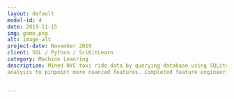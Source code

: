 ```yaml
---
layout: default
modal-id: 4
date: 2019-11-15
img: game.png
alt: image-alt
project-date: November 2019
client: SQL / Python / SciKitLearn
category: Machine Leanring 
description: Mined NYC taxi ride data by querying database using SQLite. Conducted exploratory data analysis, inspection, and cleaning using SQL. Created training and validation datasets for future use. Continued exploration on training dataset. Visualized and analyzed time, distance, and spatial/locational features. Implemented clustering
analysis to pinpoint more nuanced features. Completed feature engineering and constructed regression model for the purpose of predicting the duration of an NYC taxi ride based on given information. Fit the model on training data, validated, and tested. Built reusable data processing pipeline. Model achieved a mean absolute error (MAE) of 176, meaning it was off by roughly 2-4 minutes for an average taxi ride.


---
```

